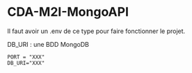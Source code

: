# CDA-M2I-MongoAPI

Il faut avoir un .env de ce type pour faire fonctionner le projet.

DB_URI : une BDD MongoDB

```
PORT = "XXX"
DB_URI="XXX"
```
